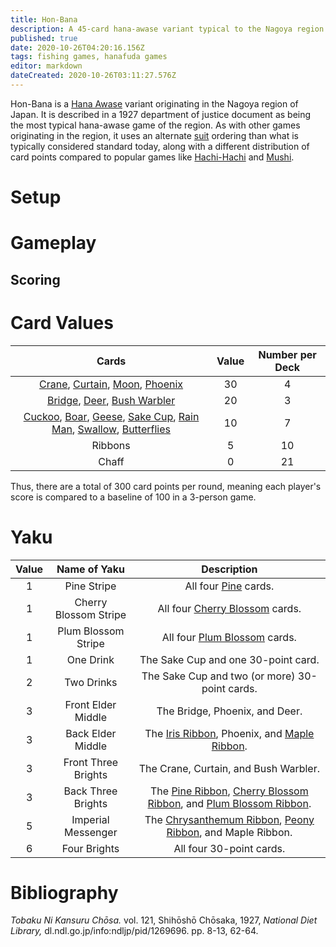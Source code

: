 ```yaml
---
title: Hon-Bana
description: A 45-card hana-awase variant typical to the Nagoya region in the 1920s
published: true
date: 2020-10-26T04:20:16.156Z
tags: fishing games, hanafuda games
editor: markdown
dateCreated: 2020-10-26T03:11:27.576Z
---
```


Hon-Bana is a [Hana Awase](/en/hanafuda/games/hana-awase) variant originating in the Nagoya region of Japan. It is described in a 1927 department of justice document as being the most typical hana-awase game of the region. As with other games originating in the region, it uses an alternate [suit](/en/hanafuda/suits) ordering than what is typically considered standard today, along with a different distribution of card points compared to popular games like [Hachi-Hachi](/en/hanafuda/games/hachi-hachi) and [Mushi](/en/hanafuda/games/mushi).
# Setup

# Gameplay

## Scoring

# Card Values
|Cards|Value|Number per Deck|
|:---:|:---:|:---:|
|[Crane](/en/hanafuda/suits/pine#crane-with-sun), [Curtain](/en/hanafuda/suits/cherry-blossom#flower-viewing-curtain), [Moon](/en/hanafuda/suits/susuki-grass#full-moon), [Phoenix](/en/hanafuda/suits/paulownia#phoenix)|30|4|
|[Bridge](/en/hanafuda/suits/iris#eight-plank-bridge), [Deer](/en/hanafuda/suits/maple#deer), [Bush Warbler](/en/hanafuda/suits/plum-blossom#bush-warbler)|20|3|
|[Cuckoo](/en/hanafuda/suits/wisteria#cuckoo-with-crescent-moon), [Boar](/en/hanafuda/suits/bush-clover#boar), [Geese](/en/hanafuda/suits/susuki-grass#geese), [Sake Cup](/en/hanafuda/suits/chrysanthemum#sake-cup), [Rain Man](/en/hanafuda/suits/willow#rain-man), [Swallow](/en/hanafuda/suits/willow#swallow), [Butterflies](/en/hanafuda/suits/peony#butterflies)|10|7|
|Ribbons|5|10|
|Chaff|0|21|
Thus, there are a total of 300 card points per round, meaning each player's score is compared to a baseline of 100 in a 3-person game.
# Yaku
|Value|Name of Yaku|Description|
|:---:|:---:|:---:|
|1|Pine Stripe|All four [Pine](/en/hanafuda/suits/pine) cards.|
|1|Cherry Blossom Stripe|All four [Cherry Blossom](/en/hanafuda/suits/cherry-blossom) cards.
|1|Plum Blossom Stripe|All four [Plum Blossom](/en/hanafuda/suits/plum-blossom) cards.|
|1|One Drink|The Sake Cup and one 30-point card.|
|2|Two Drinks|The Sake Cup and two (or more) 30-point cards.|
|3|Front Elder Middle|The Bridge, Phoenix, and Deer.|
|3|Back Elder Middle|The [Iris Ribbon](/en/hanafuda/suits/iris#plain-ribbon), Phoenix, and [Maple Ribbon](/en/hanafuda/suits/maple#blue-ribbon).
|3|Front Three Brights|The Crane, Curtain, and Bush Warbler.
|3|Back Three Brights|The [Pine Ribbon](/en/hanafuda/suits/pine#poetry-ribbon), [Cherry Blossom Ribbon](/en/hanafuda/suits/cherry-blossom#poetry-ribbon), and [Plum Blossom Ribbon](/en/hanafuda/suits/plum-blossom#poetry-ribbon).
|5|Imperial Messenger|The [Chrysanthemum Ribbon](/en/hanafuda/suits/chrysanthemum#blue-ribbon), [Peony Ribbon](/en/hanafuda/suits/peony#blue-ribbon), and Maple Ribbon.
|6|Four Brights|All four 30-point cards.|

# Bibliography
*Tobaku Ni Kansuru Chōsa.* vol. 121, Shihōshō Chōsaka, 1927, *National Diet Library,* dl.ndl.go.jp/info:ndljp/pid/1269696. pp. 8-13, 62-64.